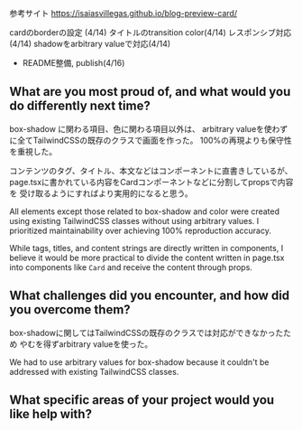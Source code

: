 参考サイト
https://isaiasvillegas.github.io/blog-preview-card/

cardのborderの設定 (4/14)
タイトルのtransition color(4/14)
レスポンシブ対応(4/14)
shadowをarbitrary valueで対応(4/14)
- README整備, publish(4/16)

## What are you most proud of, and what would you do differently next time?
box-shadow に関わる項目、色に関わる項目以外は、
arbitrary valueを使わずに全てTailwindCSSの既存のクラスで画面を作った。
100%の再現よりも保守性を重視した。

コンテンツのタグ、タイトル、本文などはコンポーネントに直書きしているが、
page.tsxに書かれている内容をCardコンポーネントなどに分割してpropsで内容を
受け取るようにすればより実用的になると思う。

All elements except those related to box-shadow and color were created using existing TailwindCSS classes without using arbitrary values.
I prioritized maintainability over achieving 100% reproduction accuracy.

While tags, titles, and content strings are directly written in components, I believe it would be more practical to divide the content written in page.tsx into components like `Card` and receive the content through props.

## What challenges did you encounter, and how did you overcome them?
box-shadowに関してはTailwindCSSの既存のクラスでは対応ができなかったため
やむを得ずarbitrary valueを使った。

We had to use arbitrary values for box-shadow because it couldn't be addressed with existing TailwindCSS classes.

## What specific areas of your project would you like help with?
